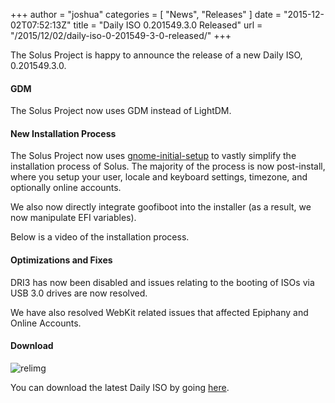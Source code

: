 +++
author = "joshua"
categories = [
"News",
"Releases"
]
date =  "2015-12-02T07:52:13Z"
title = "Daily ISO 0.201549.3.0 Released"
url = "/2015/12/02/daily-iso-0-201549-3-0-released/"
+++

The Solus Project is happy to announce the release of a new Daily ISO, 0.201549.3.0. 

#### GDM

The Solus Project now uses GDM instead of LightDM.

#### New Installation Process

The Solus Project now uses [gnome-initial-setup](https://github.com/GNOME/gnome-initial-setup) to vastly simplify the installation process of Solus. The majority of the process is now post-install, where you setup your user, locale and 
keyboard settings, timezone, and optionally online accounts.      

We also now directly integrate goofiboot into the installer (as a result, we now manipulate EFI variables).

Below is a video of the installation process.

#### Optimizations and Fixes

DRI3 has now been disabled and issues relating to the booting of ISOs via USB 3.0 drives are now resolved.

We have also resolved WebKit related issues that affected Epiphany and Online Accounts.

#### Download

![relimg](Hey-You-Guys.jpg)

You can download the latest Daily ISO by going [here](https://solus-project.com/daily-iso/).
